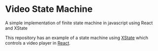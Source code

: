 # Video State Machine

A simple implementation of finite state machine in javascript using React and XState

This repository has an example of a state machine using [XState](https://xstate.js.org/) which controls a video player in [React](https://reactjs.org/).
